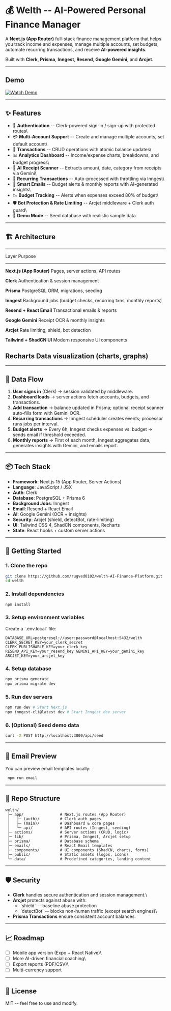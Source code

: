 # 💰 Welth -- AI-Powered Personal Finance Manager

A **Next.js (App Router)** full-stack finance management platform that
helps you track income and expenses, manage multiple accounts, set
budgets, automate recurring transactions, and receive **AI-powered
insights**.

Built with **Clerk**, **Prisma**, **Inngest**, **Resend**, **Google
Gemini**, and **Arcjet**.

------------------------------------------------------------------------

## Demo
[![Watch Demo](https://img.shields.io/badge/Watch%20Demo-Video-blue?style=for-the-badge&logo=google-drive)](https://drive.google.com/file/d/1rq-5huxmxu3Q5DWLpi54dKvh2zyPhC7l/view?usp=sharing)

------------------------------------------------------------------------
## ✨ Features

-   🔐 **Authentication** -- Clerk-powered sign-in / sign-up with
    protected routes\
-   💳 **Multi-Account Support** -- Create and manage multiple accounts,
    set default account\
-   💸 **Transactions** -- CRUD operations with atomic balance updates\
-   📊 **Analytics Dashboard** -- Income/expense charts, breakdowns, and
    budget progress\
-   🧾 **AI Receipt Scanner** -- Extracts amount, date, category from
    receipts via Gemini\
-   📅 **Recurring Transactions** -- Auto-processed with throttling via
    Inngest\
-   📧 **Smart Emails** -- Budget alerts & monthly reports with
    AI-generated insights\
-   📉 **Budget Tracking** -- Alerts when expenses exceed 80% of budget\
-   🛡 **Bot Protection & Rate Limiting** -- Arcjet middleware + Clerk
    auth guard\
-   🧪 **Demo Mode** -- Seed database with realistic sample data

------------------------------------------------------------------------

## 🏗 Architecture

  -----------------------------------------------------------------------
  Layer                           Purpose
  ------------------------------- ---------------------------------------
  **Next.js (App Router)**        Pages, server actions, API routes

  **Clerk**                       Authentication & session management

  **Prisma**                      PostgreSQL ORM, migrations, seeding

  **Inngest**                     Background jobs (budget checks,
                                  recurring txns, monthly reports)

  **Resend + React Email**        Transactional emails & reports

  **Google Gemini**               Receipt OCR & monthly insights

  **Arcjet**                      Rate limiting, shield, bot detection

  **Tailwind + ShadCN UI**        Modern responsive UI components

  **Recharts**                    Data visualization (charts, graphs)
  -----------------------------------------------------------------------

------------------------------------------------------------------------

## 🔄 Data Flow

1.  **User signs in** (Clerk) → session validated by middleware.
2.  **Dashboard loads** → server actions fetch accounts, budgets, and
    transactions.
3.  **Add transaction** → balance updated in Prisma; optional receipt
    scanner auto-fills form with Gemini OCR.
4.  **Recurring transactions** → Inngest scheduler creates events;
    processor runs jobs per interval.
5.  **Budget alerts** → Every 6h, Inngest checks expenses vs. budget →
    sends email if threshold exceeded.
6.  **Monthly reports** → First of each month, Inngest aggregates data,
    generates insights with Gemini, and emails report.

------------------------------------------------------------------------

## 📦 Tech Stack

-   **Framework**: Next.js 15 (App Router, Server Actions)
-   **Language**: JavaScript / JSX
-   **Auth**: Clerk
-   **Database**: PostgreSQL + Prisma 6
-   **Background Jobs**: Inngest
-   **Email**: Resend + React Email
-   **AI**: Google Gemini (OCR + insights)
-   **Security**: Arcjet (shield, detectBot, rate-limiting)
-   **UI**: Tailwind CSS 4, ShadCN components, Recharts
-   **State**: React hooks + custom server actions

------------------------------------------------------------------------

## 🚀 Getting Started

### 1. Clone the repo

```bash 
git clone https://github.com/rugved0102/welth-AI-Finance-Platform.git
cd welth 
```

### 2. Install dependencies

```bash 
npm install 
```

### 3. Setup environment variables

Create a \`.env.local\` file:

```env 
DATABASE_URL=postgresql://user:password@localhost:5432/welth
CLERK_SECRET_KEY=your_clerk_secret CLERK_PUBLISHABLE_KEY=your_clerk_key
RESEND_API_KEY=your_resend_key GEMINI_API_KEY=your_gemini_key
ARCJET_KEY=your_arcjet_key 
```

### 4. Setup database

```bash 
npx prisma generate 
npx prisma migrate dev 
```

### 5. Run dev servers

``` bash 
npm run dev # Start Next.js 
npx inngest-cli@latest dev # Start Inngest dev server 
``` 

### 6. (Optional) Seed demo data

```bash
curl -X POST http://localhost:3000/api/seed 
```

------------------------------------------------------------------------

## 📧 Email Preview

You can preview email templates locally: 
```bash
 npm run email 
```

------------------------------------------------------------------------

## 📂 Repo Structure

<!-- \`\`\` welth/ ├─ app/ \# Next.js routes (App Router) │ ├─ (auth)/ \#
Clerk auth pages │ ├─ (main)/ \# Dashboard & core pages │ └─ api/ \# API
routes (Inngest, seeding) ├─ actions/ \# Server actions (CRUD, logic) ├─
lib/ \# Prisma, Inngest, Arcjet setup ├─ prisma/ \# Database schema ├─
emails/ \# React Email templates ├─ components/ \# UI components
(ShadCN, charts, forms) ├─ public/ \# Static assets (logos, icons) └─
data/ \# Predefined categories, landing content \`\`\` -->
```
welth/
 ├─ app/                # Next.js routes (App Router)
 │   ├─ (auth)/         # Clerk auth pages
 │   ├─ (main)/         # Dashboard & core pages
 │   └─ api/            # API routes (Inngest, seeding)
 ├─ actions/            # Server actions (CRUD, logic)
 ├─ lib/                # Prisma, Inngest, Arcjet setup
 ├─ prisma/             # Database schema
 ├─ emails/             # React Email templates
 ├─ components/         # UI components (ShadCN, charts, forms)
 ├─ public/             # Static assets (logos, icons)
 └─ data/               # Predefined categories, landing content

```
------------------------------------------------------------------------

## 🛡 Security

-   **Clerk** handles secure authentication and session management.\
-   **Arcjet** protects against abuse with:
    -   \`shield\` -- baseline abuse protection
    -   \`detectBot\` -- blocks non-human traffic (except search
        engines)\
-   **Prisma Transactions** ensure consistent account balances.

------------------------------------------------------------------------

## 📈 Roadmap

-   [ ] Mobile app version (Expo + React Native)\
-   [ ] More AI-driven financial coaching\
-   [ ] Export reports (PDF/CSV)\
-   [ ] Multi-currency support

------------------------------------------------------------------------

## 📝 License

MIT -- feel free to use and modify.

